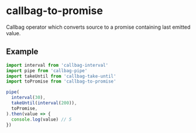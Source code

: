 # callbag-to-promise

Callbag operator which converts source to a promise containing last emitted value.

## Example

```js
import interval from 'callbag-interval'
import pipe from 'callbag-pipe'
import takeUntil from 'callbag-take-until'
import toPromise from 'callbag-to-promise'

pipe(
  interval(30),
  takeUntil(interval(200)),
  toPromise,
).then(value => {
  console.log(value) // 5
})
```
